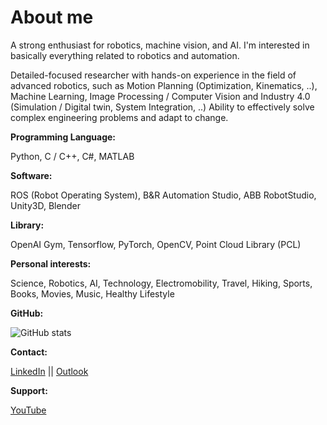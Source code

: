 # About me

A strong enthusiast for robotics, machine vision, and AI. I'm interested in basically everything related to robotics and automation.

Detailed-focused researcher with hands-on experience in the field of advanced robotics, such as Motion Planning (Optimization, Kinematics, ..), Machine Learning, Image Processing / Computer Vision and Industry 4.0 (Simulation / Digital twin, System Integration, ..) Ability to effectively solve complex engineering problems and adapt to change.

**Programming Language:**

Python, C / C++, C#, MATLAB

**Software:**

ROS (Robot Operating System), B&R Automation Studio, ABB RobotStudio, Unity3D, Blender

**Library:**

OpenAI Gym, Tensorflow, PyTorch, OpenCV, Point Cloud Library (PCL)

**Personal interests:**

Science, Robotics, AI, Technology, Electromobility, Travel, Hiking, Sports, Books, Movies, Music, Healthy Lifestyle

**GitHub:**

![GitHub stats](https://github-readme-stats.vercel.app/api?username=rparak&include_all_commits=true)

**Contact:**

[LinkedIn](https://www.linkedin.com/in/roman-parak-53960910a/) || [Outlook](mailto:Roman.Parak@outlook.com)

**Support:**

[YouTube](https://www.youtube.com/c/RomanParak)


